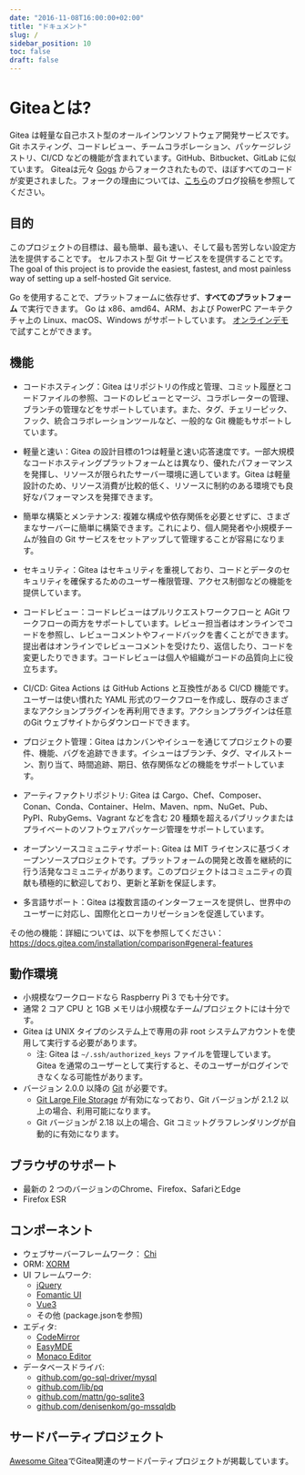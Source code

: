 ```yaml
---
date: "2016-11-08T16:00:00+02:00"
title: "ドキュメント"
slug: /
sidebar_position: 10
toc: false
draft: false
---
```


# Giteaとは?

Gitea は軽量な自己ホスト型のオールインワンソフトウェア開発サービスです。Git ホスティング、コードレビュー、チームコラボレーション、パッケージレジストリ、CI/CD などの機能が含まれています。GitHub、Bitbucket、GitLab に似ています。
Giteaは元々 [Gogs](http://gogs.io) からフォークされたもので、ほぼすべてのコードが変更されました。フォークの理由については、[こちら](https://blog.gitea.com/welcome-to-gitea/)のブログ投稿を参照してください。

## 目的

このプロジェクトの目標は、最も簡単、最も速い、そして最も苦労しない設定方法を提供することです。
セルフホスト型 Git サービスをを提供することです。
The goal of this project is to provide the easiest, fastest, and most painless way of setting
up a self-hosted Git service.

Go を使用することで、プラットフォームに依存せず、**すべてのプラットフォーム** で実行できます。
Go は x86、amd64、ARM、および PowerPC アーキテクチャ上の Linux、macOS、Windows がサポートしています。
[オンラインデモ](https://try.gitea.io/)で試すことができます。

## 機能

- コードホスティング：Gitea はリポジトリの作成と管理、コミット履歴とコードファイルの参照、コードのレビューとマージ、コラボレーターの管理、ブランチの管理などをサポートしています。また、タグ、チェリーピック、フック、統合コラボレーションツールなど、一般的な Git 機能もサポートしています。

- 軽量と速い：Gitea の設計目標の1つは軽量と速い応答速度です。一部大規模なコードホスティングプラットフォームとは異なり、優れたパフォーマンスを発揮し、リソースが限られたサーバー環境に適しています。Gitea は軽量設計のため、リソース消費が比較的低く、リソースに制約のある環境でも良好なパフォーマンスを発揮できます。

- 簡単な構築とメンテナンス: 複雑な構成や依存関係を必要とせずに、さまざまなサーバーに簡単に構築できます。これにより、個人開発者や小規模チームが独自の Git サービスをセットアップして管理することが容易になります。

- セキュリティ：Gitea はセキュリティを重視しており、コードとデータのセキュリティを確保するためのユーザー権限管理、アクセス制御などの機能を提供しています。

- コードレビュー：コードレビューはプルリクエストワークフローと AGit ワークフローの両方をサポートしています。レビュー担当者はオンラインでコードを参照し、レビューコメントやフィードバックを書くことができます。提出者はオンラインでレビューコメントを受けたり、返信したり、コードを変更したりできます。コードレビューは個人や組織がコードの品質向上に役立ちます。

- CI/CD: Gitea Actions は GitHub Actions と互換性がある CI/CD 機能です。ユーザーは使い慣れた YAML 形式のワークフローを作成し、既存のさまざまなアクションプラグインを再利用できます。アクションプラグインは任意のGit ウェブサイトからダウンロードできます。

- プロジェクト管理：Gitea はカンバンやイシューを通じてプロジェクトの要件、機能、バグを追跡できます。イシューはブランチ、タグ、マイルストーン、割り当て、時間追跡、期日、依存関係などの機能をサポートしています。

- アーティファクトリポジトリ: Gitea は Cargo、Chef、Composer、Conan、Conda、Container、Helm、Maven、npm、NuGet、Pub、PyPI、RubyGems、Vagrant などを含む 20 種類を超えるパブリックまたはプライベートのソフトウェアパッケージ管理をサポートしています。

- オープンソースコミュニティサポート: Gitea は MIT ライセンスに基づくオープンソースプロジェクトです。プラットフォームの開発と改善を継続的に行う活発なコミュニティがあります。このプロジェクトはコミュニティの貢献も積極的に歓迎しており、更新と革新を保証します。

- 多言語サポート：Gitea は複数言語のインターフェースを提供し、世界中のユーザーに対応し、国際化とローカリゼーションを促進しています。

その他の機能：詳細については、以下を参照してください：
https://docs.gitea.com/installation/comparison#general-features

## 動作環境

- 小規模なワークロードなら Raspberry Pi 3 でも十分です。
- 通常 2 コア CPU と 1GB メモリは小規模なチーム/プロジェクトには十分です。
- Gitea は UNIX タイプのシステム上で専用の非 root システムアカウントを使用して実行する必要があります。
  - 注: Gitea は `~/.ssh/authorized_keys` ファイルを管理しています。 Gitea を通常のユーザーとして実行すると、そのユーザーがログインできなくなる可能性があります。
- バージョン 2.0.0 以降の [Git](https://git-scm.com/) が必要です。
  - [Git Large File Storage](https://git-lfs.github.com/) が有効になっており、Git バージョンが 2.1.2 以上の場合、利用可能になります。
  - Git バージョンが 2.18 以上の場合、Git コミットグラフレンダリングが自動的に有効になります。

## ブラウザのサポート

- 最新の 2 つのバージョンのChrome、Firefox、SafariとEdge
- Firefox ESR

## コンポーネント

- ウェブサーバーフレームワーク： [Chi](http://github.com/go-chi/chi)
- ORM: [XORM](https://xorm.io)
- UI フレームワーク:
  - [jQuery](https://jquery.com)
  - [Fomantic UI](https://fomantic-ui.com)
  - [Vue3](https://vuejs.org)
  - その他 (package.jsonを参照)
- エディタ:
  - [CodeMirror](https://codemirror.net)
  - [EasyMDE](https://github.com/Ionaru/easy-markdown-editor)
  - [Monaco Editor](https://microsoft.github.io/monaco-editor)
- データベースドライバ:
  - [github.com/go-sql-driver/mysql](https://github.com/go-sql-driver/mysql)
  - [github.com/lib/pq](https://github.com/lib/pq)
  - [github.com/mattn/go-sqlite3](https://github.com/mattn/go-sqlite3)
  - [github.com/denisenkom/go-mssqldb](https://github.com/denisenkom/go-mssqldb)

## サードパーティプロジェクト

 [Awesome Gitea](https://gitea.com/gitea/awesome-gitea/)でGitea関連のサードパーティプロジェクトが掲載しています。
